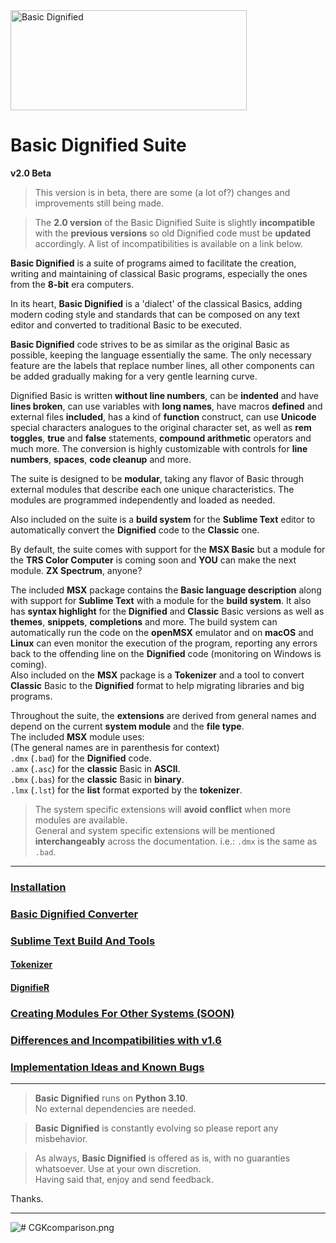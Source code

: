 <img src="https://github.com/farique1/basic-dignified/blob/main/Images/BasicDignifiedSuite_Logo-160.png" alt="Basic Dignified" width="378" height="160">  
  
# Basic Dignified Suite  
**v2.0 Beta**  
  
> This version is in beta, there are some (a lot of?) changes and improvements still being made.   
  
> The **2.0 version** of the Basic Dignified Suite is slightly **incompatible** with the **previous versions** so old Dignified code must be **updated** accordingly. A list of incompatibilities is available on a link below.  
  
**Basic Dignified** is a suite of programs aimed to facilitate the creation, writing and maintaining of classical Basic programs, especially the ones from the **8-bit** era computers.  
  
In its heart, **Basic Dignified** is a 'dialect' of the classical Basics, adding modern coding style and standards that can be composed on any text editor and converted to traditional Basic to be executed.  
  
**Basic Dignified** code strives to be as similar as the original Basic as possible, keeping the language essentially the same. The only necessary feature are the labels that replace number lines, all other components can be added gradually making for a very gentle learning curve.  
  
Dignified Basic is written **without line numbers**, can be **indented**  and have **lines broken**, can use variables with **long names**, have macros **defined** and external files **included**, has a kind of **function** construct, can use **Unicode** special characters analogues to the original character set, as well as **rem toggles**, **true** and **false** statements, **compound arithmetic** operators and much more.  The conversion is highly customizable with controls for **line numbers**, **spaces**, **code cleanup** and more.  
  
The suite is designed to be **modular**, taking any flavor of Basic through external modules that describe each one unique characteristics. The modules are programmed independently and loaded as needed.  
  
 Also included on the suite is a **build system** for the **Sublime Text** editor to automatically convert the **Dignified** code to the **Classic** one.  
  
By default, the suite comes with support for the **MSX Basic** but a module for the **TRS Color Computer** is coming soon and **YOU** can make the next module. **ZX Spectrum**, anyone?  
  
The included **MSX** package contains the **Basic language description** along with support for **Sublime Text** with a module for the **build system**. It also has **syntax highlight** for the **Dignified** and **Classic** Basic versions as well as **themes**, **snippets**, **completions** and more. The build system can automatically run the code on the **openMSX** emulator and on **macOS** and **Linux** can even monitor the execution of the program, reporting any errors back to the offending line on the **Dignified** code (monitoring on Windows is coming).  
Also included on the **MSX** package is a **Tokenizer** and a tool to convert **Classic** Basic to the **Dignified** format to help migrating libraries and big programs.  
  
Throughout the suite, the **extensions** are derived from general names and depend on the current **system module** and the **file type**.  
The included **MSX** module uses:  
(The general names are in parenthesis for context)  
`.dmx` (`.bad`) for the **Dignified** code.  
`.amx` (`.asc`) for the **classic** Basic in **ASCII**.  
`.bmx` (`.bas`) for the **classic** Basic in **binary**.  
`.lmx` (`.lst`) for the **list** format exported by the **tokenizer**.  
  
> The  system specific extensions will **avoid conflict** when more modules are available.  
> General and system specific extensions will be mentioned **interchangeably** across the documentation. i.e.: `.dmx` is the same as `.bad`.  
  
---  
### [Installation](https://github.com/farique1/basic-dignified/blob/main/Documentation/INSTALLATION.md)  
  
### [Basic Dignified Converter](https://github.com/farique1/basic-dignified/blob/main/Documentation/BASIC_DIGNIFIED.md)  
  
### [Sublime Text Build And Tools](https://github.com/farique1/basic-dignified/blob/main/Documentation/SUBLIME_TOOLS.md)  
  
#### [Tokenizer](https://github.com/farique1/basic-dignified/blob/main/Documentation/TOKENIZER.md)  
  
#### [DignifieR](https://github.com/farique1/basic-dignified/blob/main/Documentation/DIGNIFIER.md)  
  
### [Creating Modules For Other Systems (SOON)](https://github.com/farique1/basic-dignified/blob/main/Documentation/NEW_MODULES.md)  
  
### [Differences and Incompatibilities with v1.6](https://github.com/farique1/basic-dignified/blob/main/Documentation/DIFFERENCES.md)  
  
### [Implementation Ideas and Known Bugs](https://github.com/farique1/basic-dignified/blob/main/Documentation/IMPLEMENTATIONS.md)  
---  
  
> **Basic Dignified** runs on **Python 3.10**.  
> No external dependencies are needed.  
  
>**Basic Dignified** is constantly evolving so please report any misbehavior.  
  
> As always, **Basic Dignified** is offered as is, with no guaranties whatsoever. Use at your own discretion.  
Having said that, enjoy and send feedback.  
  
Thanks.  
  
---  
  
 ![# CGKcomparison.png](https://github.com/farique1/basic-dignified/blob/main/Images/CGKcomparison.png)  
  

